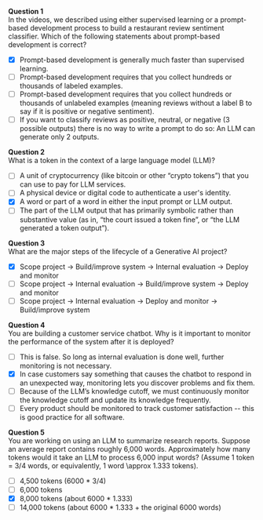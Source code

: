 **Question 1**<br>
In the videos, we described using either supervised learning or a prompt-based development process to build a restaurant review sentiment classifier. Which of the following statements about prompt-based development is correct?
- [x] Prompt-based development is generally much faster than supervised learning.
- [ ] Prompt-based development requires that you collect hundreds or thousands of labeled examples.
- [ ] Prompt-based development requires that you collect hundreds or thousands of unlabeled examples (meaning reviews without a label B to say if it is positive or negative sentiment).
- [ ] If you want to classify reviews as positive, neutral, or negative (3 possible outputs) there is no way to write a prompt to do so: An LLM can generate only 2 outputs. 

**Question 2**<br>
What is a token in the context of a large language model (LLM)?
- [ ] A unit of cryptocurrency (like bitcoin or other “crypto tokens”) that you can use to pay for LLM services.
- [ ] A physical device or digital code to authenticate a user's identity.
- [x] A word or part of a word in either the input prompt or LLM output.
- [ ] The part of the LLM output that has primarily symbolic rather than substantive value (as in, “the court issued a token fine”, or “the LLM generated a token output”).

**Question 3**<br>
What are the major steps of the lifecycle of a Generative AI project? 
- [x] Scope project → Build/improve system → Internal evaluation → Deploy and monitor 
- [ ] Scope project → Internal evaluation → Build/improve system → Deploy and monitor 
- [ ] Scope project → Internal evaluation → Deploy and monitor → Build/improve system

**Question 4**<br>
You are building a customer service chatbot. Why is it important to monitor the performance of the system after it is deployed?
- [ ] This is false. So long as internal evaluation is done well, further monitoring is not necessary.
- [x] In case customers say something that causes the chatbot to respond in an unexpected way, monitoring lets you discover problems and fix them.
- [ ] Because of the LLM’s knowledge cutoff, we must continuously monitor the knowledge cutoff and update its knowledge frequently.
- [ ] Every product should be monitored to track customer satisfaction -- this is good practice for all software.

**Question 5**<br>
You are working on using an LLM to summarize research reports. Suppose an average report contains roughly 6,000 words. Approximately how many tokens would it take an LLM to process 6,000 input words? (Assume 1 token = 3/4 words, or equivalently, 1 word \approx 1.333 tokens).
- [ ] 4,500 tokens (6000 * 3/4)
- [ ] 6,000 tokens 
- [x] 8,000 tokens (about 6000 * 1.333) 
- [ ] 14,000 tokens (about 6000 * 1.333 + the original 6000 words)
